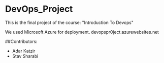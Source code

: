 # DevOps_Project

This is the final project of the course: "Introduction To Devops"

We used Microsoft Azure for deployment.
devopspr0ject.azurewebsites.net

##Contributors:
- Adar Katzir
- Stav Sharabi
